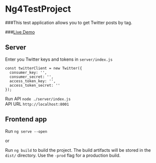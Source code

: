 # Ng4TestProject

###This test application allows you to get Twitter posts by tag.

###[Live Demo](https://ng4-test-ahodqswpyh.now.sh/)

## Server

Enter you Twitter keys and tokens in `server/index.js`

```
const twitterClient = new Twitter({
  consumer_key: '',
  consumer_secret: '',
  access_token_key: '',
  access_token_secret: ''
});
```

Run API `node ./server/index.js`  
API URL `http://localhost:8001`

## Frontend app

Run `ng serve --open`  

or
  
Run `ng build` to build the project. The build artifacts will be stored in the `dist/` directory. Use the `-prod` flag for a production build.
